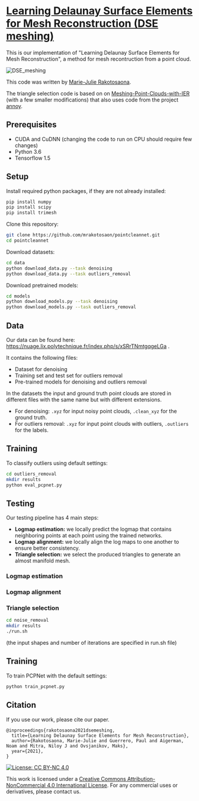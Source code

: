 # [Learning Delaunay Surface Elements for Mesh Reconstruction (DSE meshing)](http://www.lix.polytechnique.fr/Labo/Marie-Julie.RAKOTOSAONA/dse_meshing.html)
This is our implementation of "Learning Delaunay Surface Elements for Mesh Reconstruction", a method for mesh recontruction from a point cloud.


![DSE_meshing](img/dse_meshing_teaser.png "DSE meshing")


This code was written by [Marie-Julie Rakotosaona](http://www.lix.polytechnique.fr/Labo/Marie-Julie.RAKOTOSAONA/).

The triangle selection code is based on  on [Meshing-Point-Clouds-with-IER](https://github.com/Colin97/Point2Mesh) (with a few smaller modifications) that also uses code from the project [annoy](https://github.com/spotify/annoy).

## Prerequisites
* CUDA and CuDNN (changing the code to run on CPU should require few changes)
* Python 3.6
* Tensorflow 1.5

## Setup
Install required python packages, if they are not already installed:
``` bash
pip install numpy
pip install scipy
pip install trimesh
```


Clone this repository:
``` bash
git clone https://github.com/mrakotosaon/pointcleannet.git
cd pointcleannet
```


Download datasets:
``` bash
cd data
python download_data.py --task denoising
python download_data.py --task outliers_removal
```


Download pretrained models:
``` bash
cd models
python download_models.py --task denoising
python download_models.py --task outliers_removal
```

 ## Data

Our data can be found here: https://nuage.lix.polytechnique.fr/index.php/s/xSRrTNmtgqgeLGa .

It contains the following files:
- Dataset for denoising
- Training set and test set for outliers removal
- Pre-trained models for denoising and outliers removal

In the datasets the input and ground truth point clouds are stored in different files with the same name but with different extensions.
- For denoising: `.xyz` for input noisy point clouds, `.clean_xyz` for the ground truth.
- For outliers removal: `.xyz` for input point clouds with outliers, `.outliers` for the labels.



## Training
To classify outliers using default settings:
``` bash
cd outliers_removal
mkdir results
python eval_pcpnet.py
```

## Testing
Our testing pipeline has 4 main steps:
- **Logmap estimation:** we locally predict the logmap that contains neighboring points at each point using the trained networks.
- **Logmap alignment:** we locally align the log maps to one another to ensure better consistency.
- **Triangle selection:** we select the produced triangles to generate an almost manifold mesh.

### Logmap estimation
### Logmap alignment
### Triangle selection
``` bash
cd noise_removal
mkdir results
./run.sh
```
(the input shapes and number of iterations are specified in run.sh file)


## Training
To train PCPNet with the default settings:
``` bash
python train_pcpnet.py
```

## Citation
If you use our work, please cite our paper.
```
@inproceedings{rakotosaona2021dsemeshing,
  title={Learning Delaunay Surface Elements for Mesh Reconstruction},
  author={Rakotosaona, Marie-Julie and Guerrero, Paul and Aigerman, Noam and Mitra, Niloy J and Ovsjanikov, Maks},
  year={2021},
}
```

[![License: CC BY-NC 4.0](https://img.shields.io/badge/License-CC%20BY--NC%204.0-lightgrey.svg)](https://creativecommons.org/licenses/by-nc/4.0/)

This work is licensed under a [Creative Commons Attribution-NonCommercial 4.0 International License](http://creativecommons.org/licenses/by-nc/4.0/). For any commercial uses or derivatives, please contact us.
